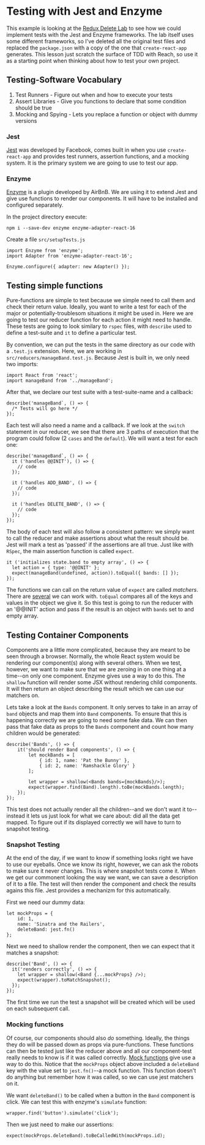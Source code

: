 # Testing with Jest and Enzyme

This example is looking at the [Redux Delete Lab](https://learn.co/tracks/module-4-web-development-immersive-2-1/redux/react-redux/redux-delete-lab) to see how we could implement tests with the Jest and Enzyme frameworks. The lab itself uses some different frameworks, so I've deleted all the original test files and replaced the `package.json` with a copy of the one that `create-react-app` generates. This lesson just scratch the surface of TDD with Reach, so use it as a starting point when thinking about how to test your own project.

## Testing-Software Vocabulary

1. Test Runners - Figure out when and how to execute your tests
2. Assert Libraries - Give you functions to declare that some condition should be true
3. Mocking and Spying - Lets you replace a function or object with dummy versions

### Jest

[Jest](https://jestjs.io/docs/en/getting-started) was developed by Facebook, comes built in when you use `create-react-app` and provides test runners, assertion functions, and a mocking system. It is the primary system we are going to use to test our app.

### Enzyme

[Enzyme](https://airbnb.io/enzyme/) is a plugin developed by AirBnB. We are using it to extend Jest and give use functions to render our components. It will have to be installed and configured separately.

In the project directory execute:

```
npm i --save-dev enzyme enzyme-adapter-react-16
```

Create a file `src/setupTests.js`

```
import Enzyme from 'enzyme';
import Adapter from 'enzyme-adapter-react-16';

Enzyme.configure({ adapter: new Adapter() });
```

## Testing simple functions

Pure-functions are simple to test because we simple need to call them and check their return value. Ideally, you want to write a test for each of the major or potentially-troublesom situations it might be used in. Here we are going to test our reducer function for each action it might need to handle. These tests are going to look similary to `rspec` files, with `describe` used to define a test-suite and `it` to define a particular test.

By convention, we can put the tests in the same directory as our code with a `.test.js` extension. Here, we are working in `src/reducers/manageBand.test.js`. Because Jest is built in, we only need two imports:

```
import React from 'react';
import manageBand from '../manageBand';
```

After that, we declare our test suite with a test-suite-name and a callback:

```
describe('manageBand`, () => {
  /* Tests will go here */
});
```

Each test will also need a name and a callback. If we look at the `switch` statement in our reducer, we see that there are 3 paths of execution that the program could follow (2 `cases` and the `default`). We will want a test for each one:

```
describe('manageBand`, () => {
  it ('handles @@INIT'), () => {
    // code
  });

  it ('handles ADD_BAND', () => {
    // code
  });

  it ('handles DELETE_BAND', () => {
    // code
  });
});
```

The body of each test will also follow a consistent pattern: we simply want to call the reducer and make assertions about what the result should be. Jest will mark a test as 'passed' if the assertions are all true. Just like with `RSpec`, the main assertion function is called `expect`.

```
it ('initializes state.band to empty array', () => {
  let action = { type: '@@INIT' };
  expect(manageBand(undefined, action)).toEqual({ bands: [] });
});
```

The functions we can call on the return value of `expect` are called _matchers_. There are [several](https://jestjs.io/docs/en/using-matchers) we can work with. `toEqual` compares all of the keys and values in the object we give it. So this test is going to run the reducer with an '@@INIT' action and pass if the result is an object with `bands` set to and empty array.

## Testing Container Components

Components are a little more complicated, because they are meant to be seen through a browser. Normally, the whole React system would be rendering our component(s) along with several others. When we test, however, we want to make sure that we are zeroing in on one thing at a time--on only one component. Enzyme gives use a way to do this. The `shallow` function will render some JSX without rendering child components. It will then return an object describing the result which we can use our matchers on.

Lets take a look at the `Bands` component. It only serves to take in an array of `band` objects and map them into `Band` components. To ensure that this is happening correctly we are going to need some fake data. We can then pass that fake data as props to the `Bands` component and count how many children would be generated:

```
describe('Bands', () => {
    it('should render Band components', () => {
        let mockBands = [
            { id: 1, name: 'Pat the Bunny' },
            { id: 2, name: 'Ramshackle Glory' }
        ];

        let wrapper = shallow(<Bands bands={mockBands}/>);
        expect(wrapper.find(Band).length).toBe(mockBands.length);
    });
});
```

This test does not actually render all the children--and we don't want it to--instead it lets us just look for what we care about: did all the data get mapped. To figure out if its displayed correctly we will have to turn to snapshot testing.

### Snapshot Testing

At the end of the day, if we want to know if something looks right we have to use our eyeballs. Once we know its right, however, we can ask the robots to make sure it never changes. This is where snapshot tests come it. When we get our commonent looking the way we want, we can save a description of it to a file. The test will then render the component and check the results agains this file. Jest provides a mechanizm for this automatically.

First we need our dummy data:

```
let mockProps = {
    id: 1,
    name: 'Sinatra and the Railers',
    deleteBand: jest.fn()
};
```

Next we need to shallow render the component, then we can expect that it matches a snapshot:

```
describe('Band', () => {
  it('renders correctly', () => {
    let wrapper = shallow(<Band {...mockProps} />);
    expect(wrapper).toMatchSnapshot();
  });
});
```

The first time we run the test a snapshot will be created which will be used on each subsequent call.

### Mocking functions

Of course, our components should also _do_ something. Ideally, the things they do will be passed down as props via pure-functions. These functions can then be tested just like the reducer above and all our component-test really needs to know is if it was called correctly. [Mock functions](https://jestjs.io/docs/en/mock-functions) give use a way to do this. Notice that the `mockProps` object above included a `deleteBand` key with the value set to `jest.fn()`--a mock function. This function doesn't do anything but remember how it was called, so we can use jest matchers on it.

We want `deleteBand()` to be called when a button in the `Band` component is click. We can test this with enzyme's `simulate` function:

```
wrapper.find('button').simulate('click');
```

Then we just need to make our assertions:

```
expect(mockProps.deleteBand).toBeCalledWith(mockProps.id);
```
